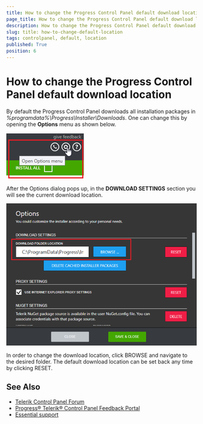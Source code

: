 ```yaml
---
title: How to change the Progress Control Panel default download location
page_title: How to change the Progress Control Panel default download location - Telerik Control Panel
description: How to change the Progress Control Panel default download location with the Telerik Control Panel.
slug: title: how-to-change-default-location
tags: controlpanel, default, location
published: True
position: 6 
---
```


# How to change the Progress Control Panel default download location

By default the Progress Control Panel downloads all installation packages in *%programdata%\Progress\Installer\Downloads*. One can change this by opening the **Options** menu as shown below.

![Options Menu](images/options-menu.png)

After the Options dialog pops up, in the **DOWNLOAD SETTINGS** section you will see the current download location.

![Current Download Folder](images/current-download-folder.png)

In order to change the download location, click BROWSE and navigate to the desired folder. The default download location can be set back any time by clicking RESET.

## See Also

* [Telerik Control Panel Forum](https://www.telerik.com/forums/telerik-control-panel)
* [Progress® Telerik® Control Panel Feedback Portal](https://feedback.telerik.com/controlpanel) 
* [Essential support](http://www.telerik.com/support) 
